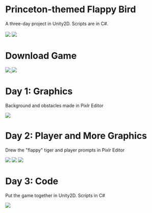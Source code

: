 # Princeton-themed Flappy Bird
A three-day project in Unity2D. Scripts are in C#. <br> <br>
<img src="https://caseli.files.wordpress.com/2014/10/start.gif?w=400&h=200">
<img src="https://caseli.files.wordpress.com/2014/10/gameover.gif?w=400&h=200">

# Download Game
<p><a href="https://sites.google.com/site/flappyprinceton/pc-download"> 
<img src="https://caseli.files.wordpress.com/2014/10/pc-button.png?w=250">
</a>
<a href="https://sites.google.com/site/flappyprinceton/mac-download"> 

<img src="https://caseli.files.wordpress.com/2014/10/mac-button.png?w=250">
</a> </p> 

# Day 1: Graphics
<p> Background and obstacles made in Pixlr Editor </p>
<img src="https://caseli.files.wordpress.com/2014/10/094.png?w=400&h=400">

# Day 2: Player and More Graphics
<p> Drew the "flappy" tiger and player prompts in Pixlr Editor </p>
<img src="https://caseli.files.wordpress.com/2014/10/tiger-full.png?w=250&h=250">
<img src="https://caseli.files.wordpress.com/2014/10/tapstart.png?w=300&h=225">
<img src="https://caseli.files.wordpress.com/2014/10/play.png?w=1100">

# Day 3: Code
<p> Put the game together in Unity2D. Scripts in C# </p>
<img src="https://caseli.files.wordpress.com/2014/10/screenshot12.png?w=550&h=450">

